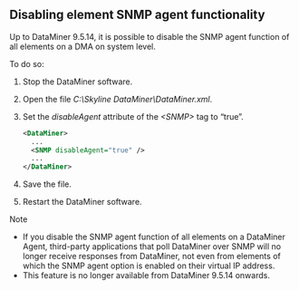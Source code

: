 ## Disabling element SNMP agent functionality

Up to DataMiner 9.5.14, it is possible to disable the SNMP agent function of all elements on a DMA on system level.

To do so:

1. Stop the DataMiner software.

2. Open the file *C:\\Skyline DataMiner\\DataMiner.xml*.

3. Set the *disableAgent* attribute of the *\<SNMP>* tag to “true”.

    ```xml
    <DataMiner>
      ...
      <SNMP disableAgent="true" />
      ...
    </DataMiner>
    ```

4. Save the file.

5. Restart the DataMiner software.

> [!NOTE]
> - If you disable the SNMP agent function of all elements on a DataMiner Agent, third-party applications that poll DataMiner over SNMP will no longer receive responses from DataMiner, not even from elements of which the SNMP agent option is enabled on their virtual IP address.
> - This feature is no longer available from DataMiner 9.5.14 onwards.
>
